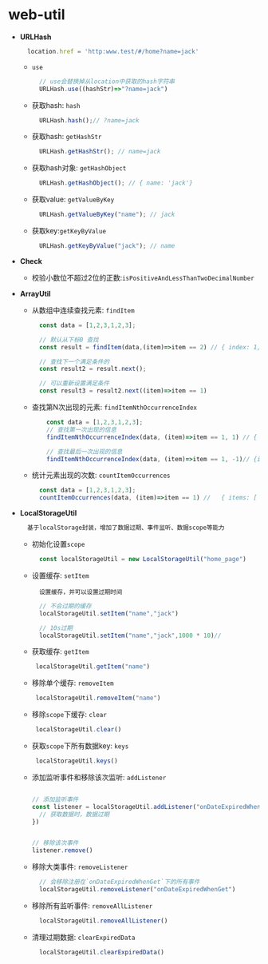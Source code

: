 # web-util

- **URLHash**

  ```ts
    location.href = 'http:www.test/#/home?name=jack'
  ```

  - `use`

    ```typescript
      // use会替换掉从location中获取的hash字符串
      URLHash.use((hashStr)=>"?name=jack")
    ```

  - 获取hash: `hash`

    ```typescript
      URLHash.hash();// ?name=jack
    ```

  - 获取hash: `getHashStr`

    ```typescript
      URLHash.getHashStr(); // name=jack
    ```

  - 获取hash对象: `getHashObject`

    ```typescript
      URLHash.getHashObject(); // { name: 'jack'}
    ```

  - 获取value: `getValueByKey`  

    ```typescript
      URLHash.getValueByKey("name"); // jack
    ```

  - 获取key:`getKeyByValue`
  
    ```typescript
      URLHash.getKeyByValue("jack"); // name
    ```

- **Check**

  - 校验小数位不超过2位的正数:`isPositiveAndLessThanTwoDecimalNumber`

- **ArrayUtil**

  - 从数组中连续查找元素: `findItem`

    ```ts
      const data = [1,2,3,1,2,3];

      // 默认从下标0 查找
      const result = findItem(data,(item)=>item == 2) // { index: 1,value: 2,next...}

      // 查找下一个满足条件的
      const result2 = result.next();

      // 可以重新设置满足条件
      const result3 = result2.next((item)=>item == 1)
    ```

  - 查找第N次出现的元素: `findItemNthOccurrenceIndex`

    ```ts
        const data = [1,2,3,1,2,3];
        // 查找第一次出现的信息
        findItemNthOccurrenceIndex(data, (item)=>item == 1, 1) // { index: 0,value: 1}

        // 查找最后一次出现的信息
        findItemNthOccurrenceIndex(data, (item)=>item == 1, -1)// {index: 3,value: 1}
    ```

  - 统计元素出现的次数: `countItemOccurrences`

      ```typescript
        const data = [1,2,3,1,2,3];
        countItemOccurrences(data, (item)=>item == 1) //   { items: [ { index: 0, value: 1 },{ index: 3, value: 1 } ],times: 2}
      
      ```

- **LocalStorageUtil**

  ```txt
    基于localStorage封装，增加了数据过期、事件监听、数据scope等能力
  ```

  - 初始化设置`scope`

    ```ts
      const localStorageUtil = new LocalStorageUtil("home_page")
    ```

  - 设置缓存: `setItem`

    ```tx
      设置缓存，并可以设置过期时间
    ```

    ```ts
      // 不会过期的缓存
      localStorageUtil.setItem("name","jack")

      // 10s过期
      localStorageUtil.setItem("name","jack",1000 * 10)// 

    ```

  - 获取缓存: `getItem`

    ```ts
     localStorageUtil.getItem("name")
    ```

  - 移除单个缓存: `removeItem`

    ```ts
     localStorageUtil.removeItem("name")
    ```

  - 移除`scope`下缓存: `clear`

    ```ts
     localStorageUtil.clear()
    ```

  - 获取`scope`下所有数据key: `keys`

    ```ts
     localStorageUtil.keys()
    ```

  - 添加监听事件和移除该次监听: `addListener`

    ```ts

    // 添加监听事件
    const listener = localStorageUtil.addListener("onDateExpiredWhenGet",(...args)=>{
      // 获取数据时，数据过期
    })


    // 移除该次事件
    listener.remove()

    ```

  - 移除大类事件: `removeListener`

    ```ts
      // 会移除注册在`onDateExpiredWhenGet`下的所有事件
      localStorageUtil.removeListener("onDateExpiredWhenGet")
    ```

  - 移除所有监听事件: `removeAllListener`

    ```ts
      localStorageUtil.removeAllListener()
    ```

  - 清理过期数据: `clearExpiredData`

    ```ts
      localStorageUtil.clearExpiredData()
    ```
  